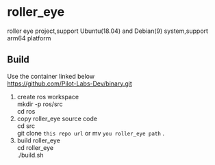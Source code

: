 # roller_eye
roller eye project,support Ubuntu(18.04) and Debian(9) system,support arm64 platform   

## Build
 Use the container linked below  
https://github.com/Pilot-Labs-Dev/binary.git  

1. create ros workspace   
   mkdir -p ros/src    
   cd ros    
2. copy roller_eye source code  
     cd src    
     git clone `this repo url` or mv `you roller_eye path` .     
3. build roller_eye  
    cd roller_eye  
    ./build.sh    

